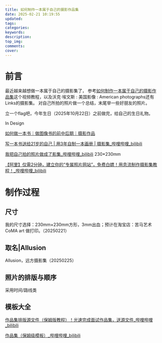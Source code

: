 ```yaml
---
title: 如何制作一本属于自己的摄影作品集
date: 2025-02-21 10:19:55
updated:
tags:
categories:
keywords:
description:
top_img:
comments:
cover:
---
```


# 前言

最近越来越想做一本属于自己的摄影集了，
参考[如何制作一本属于自己的摄影作品集](https://www.bilibili.com/video/BV1wt4y1Y7ch/?spm_id_from=333.337.search-card.all.click&vd_source=851eb39e369398dfd488218128ad07b6)这个视频教程，以及沃克·埃文斯 : 美国影像 : American photographs还有Links的摄影集。
对自己所拍的照片做一个总结，末尾举一些好朋友的照片。

立一个flag吧，今年生日（2025年10月22日）之前做完，给自己的生日礼物。

In Design

[如何做一本书｜做图像书的前中后期｜摄影作品](https://www.bilibili.com/video/BV1fs4y1j7Et?spm_id_from=333.788.recommend_more_video.0&vd_source=851eb39e369398dfd488218128ad07b6)

[写一本书送给21岁的自己 | 用3年自制一本画册 | 摄影集_哔哩哔哩_bilibili](https://www.bilibili.com/video/BV1Pg411B7qu/?spm_id_from=333.337.search-card.all.click&vd_source=851eb39e369398dfd488218128ad07b6)

[我把自己拍的照片做成了影集_哔哩哔哩_bilibili](https://www.bilibili.com/video/BV1Vg411y7QH/?spm_id_from=333.337.search-card.all.click&vd_source=851eb39e369398dfd488218128ad07b6)	230*230mm

[【阿里】仅需2分钟，建立你的“专属照片网站”，免费白嫖！用息流制作摄影集教程！_哔哩哔哩_bilibili](https://www.bilibili.com/video/BV1uB4y1Z7xT/?spm_id_from=333.337.search-card.all.click&vd_source=851eb39e369398dfd488218128ad07b6)

# 制作过程

## 尺寸

我的尺寸选择：230mm×230mm方形，3mm出血；预计在淘宝店：苦马艺术 CoMA art 做打印。（20250221）

<!--Links的冰岛异世界旅行尺寸大小：开本787×1092	1/12，内容总页数243页（不包括空白页）-->

<!--封面-空白页-封面图1-格式页2-前言3-结语243-空白页-封面-->

<!--沃克·埃文斯 : 美国影像 : American photographs的大小：开本710×1000	1/12；-->

<!--3mm出血-->

<!--850mm×1168mm	1/32-->

## 取名|Allusion

Allusion，远方摄影集（20250225）

<!--英文翻译  诗和远方 - 阎栎淼的回答 - 知乎https://www.zhihu.com/question/56835202/answer/151117519 -->

## 照片的排版与顺序

采用时间/路线类

## 模板大全

[作品集排版源文件（保姆版教程）！光速完成面试作品集，送源文件_哔哩哔哩_bilibili](https://www.bilibili.com/video/BV1VT411v7VY?spm_id_from=333.788.recommend_more_video.1&vd_source=851eb39e369398dfd488218128ad07b6)

[作品集（保姆级模板）_哔哩哔哩_bilibili](https://www.bilibili.com/video/BV12M411j78K?spm_id_from=333.788.recommend_more_video.0&vd_source=851eb39e369398dfd488218128ad07b6)
